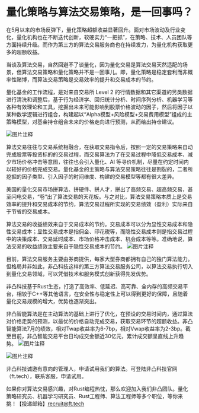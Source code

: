 # 量化策略与算法交易策略，是一回事吗？

在5月以来的市场反弹下，量化策略超额收益显著回升。面对市场波动及行业变化，量化机构也在不断迭代创新，软硬实力“一把抓”，在策略、技术、人员团队等方面持续升级。而作为第三方的算法交易服务商也在持续发力，为量化机构获取更多的超额收益。

当谈及算法交易，自然回避不了谈量化，因为量化交易是算法交易天然适配的场景，但算法交易策略和量化策略并不是一回事儿。即，量化策略是稳定套利而非概率性赌博，而算法交易策略是交易效率的提升和交易成本的节约。

量化基金的工作流程，是对来自交易所 Level 2 的行情数据和其它渠道的另类数据进行清洗和调整后，基于行为经济学、回归统计分析、时间序列分析、机器学习等各种有效理论和工具，挖掘出未来可能影响到股票价格波动的因子，然后将因子以某种数学逻辑进行组合，构建起以“Alpha模型+风险模型+交易费用模型”组成的主策略模型，对基金持仓组合未来的价格走向进行预测，从而给出持仓建议。

![图片注释](http://storage-uqer.datayes.com/6245aa787bf0370166768fd0/862a6a5c-1d04-11ed-bd9b-0242ac140002)

算法交易往往与交易系统相融合，在获取交易指令后，按照一定的交易策略来自动完成股票等投资标的的交易过程，而交易算法为了在交易过程中降低交易成本、减少市场价格冲击等意图，往往也会引入量化、AI 等寻价机制，尽量在约定时间内以较好的价格完成交易。量化基金的主策略与算法交易策略往往是割裂的，二者所挖掘的因子类型、引入因子的时间维度、构建的交易模型等都有很大差异。

美国的量化交易市场拼算法、拼硬件、拼人才，拼出了高频交易、超高频交易，甚至闪电交易，“卷”出了算法交易的天花板。与之对比，算法交易策略本质上是交易效率的提升和交易成本的节约，算法交易过程所实现的交易绩效（盈利）实际来自于节省的交易成本。

算法交易的收益绩效来自于交易成本的节约。交易成本可以分为显性交易成本和隐性交易成本；显性交易成本是指佣金、印花税等，而隐性交易成本则是指交易过程中的决策成本、交易延时成本、市场价格冲击成本、机会成本等等。准确地说，算法交易的收益绩效主要来自于隐性交易成本的节约。
![图片注释](http://storage-uqer.datayes.com/6245aa787bf0370166768fd0/93128ec0-1d04-11ed-bd9b-0242ac140002)

目前，算法交易服务主要由券商提供，每家大型券商都拥有自己的独门算法能力。但格局并非如此，非凸科技这样的第三方算法交易服务公司，以算法交易执行切入到量化交易领域，可以凭借技术和服务模式创新获得先发优势。

非凸科技基于Rust生态，打造了高效率、低延迟、高可靠、全内存的高频交易平台，相较于C++等其他语言，在安全性与稳定性上可以得到更好的保障，且随着量化交易规模的增大，优势也逐渐突出。

非凸智能算法是在主动算法的基础上进行了优化，在预设的交易时间内，通过算法对价格走势的预测，以最优的价格自动完成交易，获取交易环节的超额收益。非凸智能算法7月的绩效，相对Twap收益率为6-7bp，相对Vwap收益率为2-3bp。截至目前，非凸智能交易平台日均成交金额近30亿元，累计成交额呈直线上升趋势。
![图片注释](http://storage-uqer.datayes.com/6245aa787bf0370166768fd0/9c8bec44-1d04-11ed-bd9b-0242ac140002)

![图片注释](http://storage-uqer.datayes.com/6245aa787bf0370166768fd0/a20dc8a4-1d04-11ed-bd9b-0242ac140002)

非凸科技诚邀有意向的管理人，申请试用我们的算法。可登陆非凸科技官网（ft.tech），联系客服，申请试用。

如果你对算法交易感兴趣，对Rust编程热忱，那么欢迎加入我们非凸团队。量化策略研究员、机器学习研究员、Rust工程师、算法工程师等多个职位，等你来挑！【投递邮箱】recruit@ft.tech




